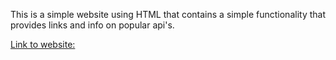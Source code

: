 This is a simple website using HTML that contains a simple functionality that provides links and info on popular api's. 

[Link to website:](apibase.netlify.app)
